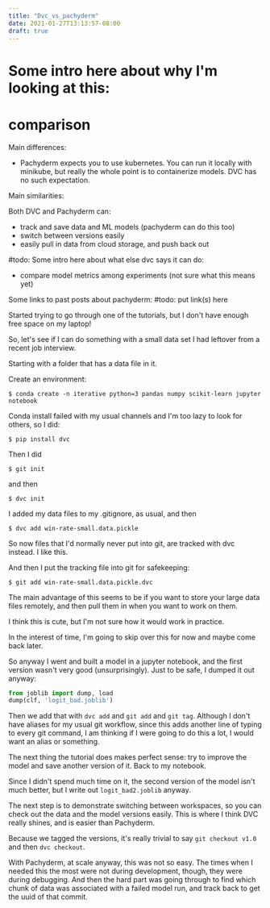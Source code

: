```yaml
---
title: "Dvc_vs_pachyderm"
date: 2021-01-27T13:13:57-08:00
draft: true
---
```


# Some intro here about why I'm looking at this:

# comparison

Main differences:

- Pachyderm expects you to use kubernetes. You can run it locally with minikube, but 
really the whole point is to containerize models. DVC has no such expectation. 

Main similarities:

Both DVC and Pachyderm can:
- track and save data and ML models (pachyderm can do this too)
- switch between versions easily
- easily pull in data from cloud storage, and push back out

#todo: Some intro here about what else dvc says it can do:
- compare model metrics among experiments (not sure what this means yet)


Some links to past posts about pachyderm:
#todo: put link(s) here

Started trying to go through one of the tutorials, but I don't have enough free space on my laptop!

So, let's see if I can do something with a small data set I had leftover from a recent job interview. 


Starting with a folder that has a data file in it. 

Create an environment: 

`$ conda create -n iterative python=3 pandas numpy scikit-learn jupyter notebook`

Conda install failed with my usual channels and I'm too lazy to look for others, so I did:

`$ pip install dvc`

Then I did 

`$ git init`

and then 

`$ dvc init`

I added my data files to my .gitignore, as usual, and then 

`$ dvc add win-rate-small.data.pickle`

So now files that I'd normally never put into git, are tracked with dvc instead. 
I like this. 

And then I put the tracking file into git for safekeeping:

`$ git add win-rate-small.data.pickle.dvc`

The main advantage of this seems to be if you want to store your large data files
remotely, and then pull them in when you want to work on them. 

I think this is cute, but I'm not sure how it would work in practice. 

In the interest of time, I'm going to skip over this for now and maybe come back later.

So anyway I went and built a model in a jupyter notebook, and the first version wasn't very good (unsurprisingly). 
Just to be safe, I dumped it out anyway: 

```python
from joblib import dump, load
dump(clf, 'logit_bad.joblib') 
```

Then we add that with `dvc add` and `git add` and `git tag`. Although I don't have aliases for my usual 
git workflow, since this adds another line of typing to every git command, I am thinking if I were going to do this a lot, 
I would want an alias or something. 

The next thing the tutorial does makes perfect sense: try to improve the model and save another version of it. 
Back to my notebook. 

Since I didn't spend much time on it, the second version of the model isn't much better, but I write out `logit_bad2.joblib` anyway. 

The next step is to demonstrate switching between workspaces, so you can check out the data and the model 
versions easily. This is where I think DVC really shines, and is easier than Pachyderm. 

Because we tagged the versions, it's really trivial to say `git checkout v1.0` and then `dvc checkout`. 

With Pachyderm, at scale anyway, this was not so easy. The times when I needed this the most were not during development, 
though, they were during debugging. And then the hard part was going through to find which chunk of data was
associated with a failed model run, and track back to get the uuid of that commit. 









